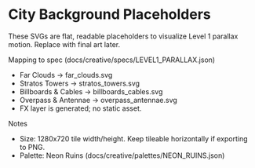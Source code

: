 # City Background Placeholders

These SVGs are flat, readable placeholders to visualize Level 1 parallax motion. Replace with final art later.

Mapping to spec (docs/creative/specs/LEVEL1_PARALLAX.json)
- Far Clouds → far_clouds.svg
- Stratos Towers → stratos_towers.svg
- Billboards & Cables → billboards_cables.svg
- Overpass & Antennae → overpass_antennae.svg
- FX layer is generated; no static asset.

Notes
- Size: 1280x720 tile width/height. Keep tileable horizontally if exporting to PNG.
- Palette: Neon Ruins (docs/creative/palettes/NEON_RUINS.json)
